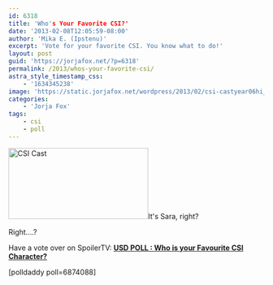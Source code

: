 ```yaml
---
id: 6318
title: 'Who's Your Favorite CSI?'
date: '2013-02-08T12:05:59-08:00'
author: 'Mika E. (Ipstenu)'
excerpt: 'Vote for your favorite CSI. You know what to do!'
layout: post
guid: 'https://jorjafox.net/?p=6318'
permalink: /2013/whos-your-favorite-csi/
astra_style_timestamp_css:
    - '1634345238'
image: 'https://static.jorjafox.net/wordpress/2013/02/csi-castyear06hi_FULL.jpeg'
categories:
    - 'Jorja Fox'
tags:
    - csi
    - poll
---
```


<a href="//static.jorjafox.net/wordpress/2013/02/csi-castyear06hi_FULL.jpeg"><img class="alignleft size-thumbnail wp-image-6319" alt="CSI Cast" src="//static.jorjafox.net/wordpress/2013/02/csi-castyear06hi_FULL.jpeg" width="275" height="140" /></a>It's Sara, right?

Right....?

Have a vote over on SpoilerTV: **<a href="http://www.spoilertv.com/2013/02/usd-poll-who-is-your-favourite-csi.html?m=1">USD POLL : Who is your Favourite CSI Character?</a>**

[polldaddy poll=6874088]
